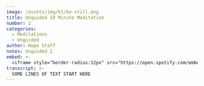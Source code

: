```yaml
---
image: /assets/img/kl/be-still.png
title: Unguided 10 Minute Meditation
number: 2
categories:
  - Meditations
  - Unguided
author: Hope Staff
notes: Unguided 2
embed: >-
  <iframe style="border-radius:12px" src="https://open.spotify.com/embed/episode/2kVBfLMcb0wZqt8LP53LRF?utm_source=generator" width="100%" height="352" frameBorder="0" allowfullscreen="" allow="autoplay; clipboard-write; encrypted-media; fullscreen; picture-in-picture" loading="lazy"></iframe>
transcript: >-
  SOME LINES OF TEXT START HERE
---
```


